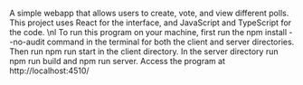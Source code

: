 A simple webapp that allows users to create, vote, and view different polls. This project uses React for the interface, and JavaScript and TypeScript for the code.
\nl
To run this program on your machine, first run the  npm install --no-audit command in the terminal for both the client and server directories. Then run npm run start in the client directory. In the server directory run npm run build and npm run server. Access the program at http://localhost:4510/
 
